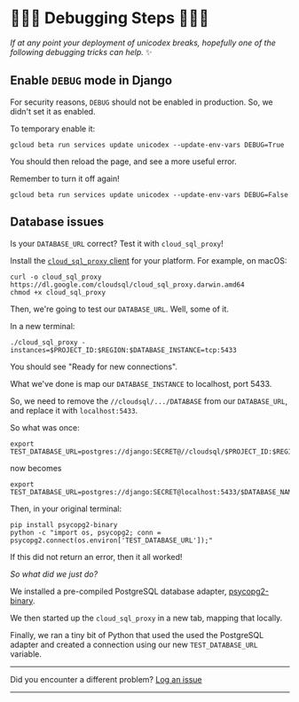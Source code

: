 # 🐛🐛🐛 Debugging Steps 🐛🐛🐛 

*If at any point your deployment of unicodex breaks, hopefully one of the following debugging tricks can help.* ✨

## Enable `DEBUG` mode in Django

For security reasons, `DEBUG` should not be enabled in production. So, we didn't set it as enabled. 

To temporary enable it:

```
gcloud beta run services update unicodex --update-env-vars DEBUG=True
```

You should then reload the page, and see a more useful error. 

Remember to turn it off again!

```
gcloud beta run services update unicodex --update-env-vars DEBUG=False
```


## Database issues

Is your `DATABASE_URL` correct? Test it with `cloud_sql_proxy`!

Install the [`cloud_sql_proxy` client](https://cloud.google.com/sql/docs/postgres/sql-proxy#install) for your platform. For example, on macOS: 

```
curl -o cloud_sql_proxy https://dl.google.com/cloudsql/cloud_sql_proxy.darwin.amd64
chmod +x cloud_sql_proxy
```

Then, we're going to test our `DATABASE_URL`. Well, some of it. 

In a new terminal:

```
./cloud_sql_proxy -instances=$PROJECT_ID:$REGION:$DATABASE_INSTANCE=tcp:5433
```

You should see "Ready for new connections".

What we've done is map our `DATABASE_INSTANCE` to localhost, port 5433. 

So, we need to remove the `//cloudsql/.../DATABASE` from our `DATABASE_URL`, and replace it with `localhost:5433`. 

So what was once: 

```
export TEST_DATABASE_URL=postgres://django:SECRET@//cloudsql/$PROJECT_ID:$REGION:$DATABASE_INSTANCE/$DATABASE_NAME
```

now becomes

```
export TEST_DATABASE_URL=postgres://django:SECRET@localhost:5433/$DATABASE_NAME
```

Then, in your original terminal: 

```
pip install psycopg2-binary
python -c "import os, psycopg2; conn = psycopg2.connect(os.environ['TEST_DATABASE_URL']);"
```

If this did not return an error, then it all worked!

*So what did we just do?*

We installed a pre-compiled PostgreSQL database adapter, [psycopg2-binary](https://pypi.org/project/psycopg2-binary/). 

We then started up the `cloud_sql_proxy` in a new tab, mapping that locally. 

Finally, we ran a tiny bit of Python that used the used the PostgreSQL adapter and created a connection using our new `TEST_DATABASE_URL` variable. 

---

Did you encounter a different problem? [Log an issue](https://github.com/GoogleCloudPlatform/django-demo-app-unicodex/issues)

---
